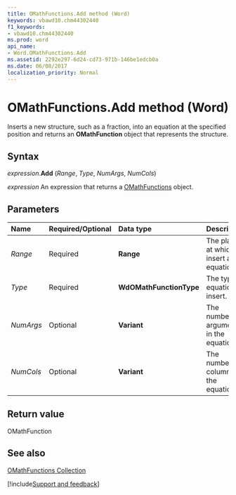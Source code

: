 ```yaml
---
title: OMathFunctions.Add method (Word)
keywords: vbawd10.chm44302440
f1_keywords:
- vbawd10.chm44302440
ms.prod: word
api_name:
- Word.OMathFunctions.Add
ms.assetid: 2292e297-6d24-cd73-971b-146be1edcb0a
ms.date: 06/08/2017
localization_priority: Normal
---
```



# OMathFunctions.Add method (Word)

Inserts a new structure, such as a fraction, into an equation at the specified position and returns an  **OMathFunction** object that represents the structure.


## Syntax

_expression_.**Add** (_Range_, _Type_, _NumArgs_, _NumCols_)

 _expression_ An expression that returns a [OMathFunctions](./Word.OMathFunctions.md) object.


## Parameters



|Name|Required/Optional|Data type|Description|
|:-----|:-----|:-----|:-----|
| _Range_|Required| **Range**| The place at which to insert an equation.|
| _Type_|Required| **WdOMathFunctionType**|The type of equation to insert.|
| _NumArgs_|Optional| **Variant**| The number of arguments in the equation.|
| _NumCols_|Optional| **Variant**|The number of columns in the equation.|

## Return value

OMathFunction


## See also


[OMathFunctions Collection](Word.OMathFunctions.md)

[!include[Support and feedback](~/includes/feedback-boilerplate.md)]